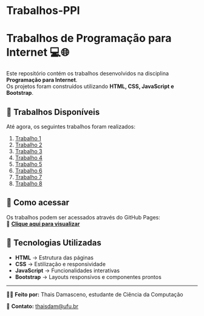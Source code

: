 # Trabalhos-PPI

# Trabalhos de Programação para Internet 💻🌐

Este repositório contém os trabalhos desenvolvidos na disciplina **Programação para Internet**.  
Os projetos foram construídos utilizando **HTML, CSS, JavaScript e Bootstrap**.

## 📂 Trabalhos Disponíveis
Até agora, os seguintes trabalhos foram realizados:

1. [Trabalho 1](trabalho1/index.html)  
2. [Trabalho 2](trabalho2/index.html)  
3. [Trabalho 3](trabalho3/index.html)  
4. [Trabalho 4](trabalho4/index.html)  
5. [Trabalho 5](trabalho5/index.html)  
6. [Trabalho 6](trabalho6/index.html)  
7. [Trabalho 7](trabalho7/index.html)
8. [Trabalho 8](trabalho8/index.html)

## 📎 Como acessar
Os trabalhos podem ser acessados através do GitHub Pages:  
🔗 **[Clique aqui para visualizar](https://thaisdam.github.io/Trabalhos-PPI/)**


## 📌 Tecnologias Utilizadas
- **HTML** → Estrutura das páginas  
- **CSS** → Estilização e responsividade  
- **JavaScript** → Funcionalidades interativas  
- **Bootstrap** → Layouts responsivos e componentes prontos  

---
👩‍💻 **Feito por:** Thais Damasceno, estudante de Ciência da Computação

📧 **Contato:** thaisdam@ufu.br  
